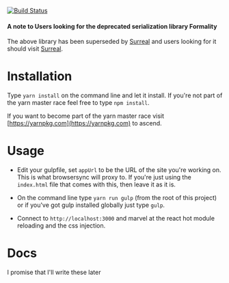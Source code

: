 [![Build Status](https://travis-ci.org/opr/formality.svg?branch=master)](https://travis-ci.org/opr/formality)

#### A note to Users looking for the deprecated serialization library Formality
The above library has been superseded by [Surreal]( https://www.npmjs.com/package/surreal) and users looking for it should visit [Surreal]( https://www.npmjs.com/package/surreal).

# Installation

Type `yarn install` on the command line and let it install. If you're not part of the yarn master race feel free to type `npm install`.

If you want to become part of the yarn master race visit [https://yarnpkg.com](https://yarnpkg.com) to ascend. 

# Usage

- Edit your gulpfile, set `appUrl` to be the URL of the site you're working on. This is what browsersync will proxy to.
If you're just using the `index.html` file that comes with this, then leave it as it is.

- On the command line type `yarn run gulp` (from the root of this project) or if you've got gulp installed globally just type `gulp`.

- Connect to `http://localhost:3000` and marvel at the react hot module reloading and the css injection.

# Docs
I promise that I'll write these later
